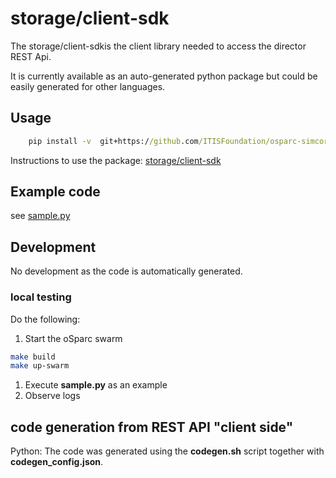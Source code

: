 # storage/client-sdk

The storage/client-sdkis the client library needed to access the director REST Api.

It is currently available as an auto-generated python package but could be easily generated for other languages.

## Usage

```cmd
    pip install -v  git+https://github.com/ITISFoundation/osparc-simcore.git@master#subdirectory=services/storage/client-sdk/python
```
Instructions to use the package: [storage/client-sdk](https://github.com/ITISFoundation/osparc-simcore/blob/master/services/storage/client-sdk/python/README.md)

## Example code

see [sample.py](https://github.com/ITISFoundation/osparc-simcore/blob/master/services/storage/client-sdk/sample.py)

## Development

No development as the code is automatically generated.

### local testing

Do the following:
1. Start the oSparc swarm
```bash
make build
make up-swarm
```
1. Execute __sample.py__ as an example
1. Observe logs

## code generation from REST API "client side"

Python: The code was generated using the __codegen.sh__ script together with __codegen_config.json__.

